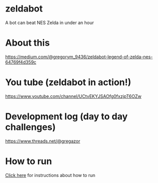 # zeldabot
A bot can beat NES Zelda in under an hour

# About this
https://medium.com/@gregorym_9436/zeldabot-legend-of-zelda-nes-64769f4d359c

# You tube (zeldabot in action!)
https://www.youtube.com/channel/UCtvEKYJSAOfg0fxzjpT6OZw

# Development log (day to day challenges)
https://www.threads.net/@gregazor

# How to run
[Click here](howtorun.md) for instructions about how to run
